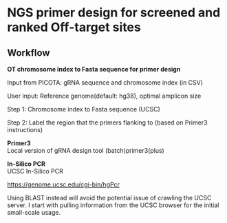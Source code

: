 # NGS primer design for screened and ranked Off-target sites

## Workflow

**OT chromosome index to Fasta sequence for primer design**

Input from PICOTA: gRNA sequence and chromosome index (in CSV)

User input: Reference genome(default: hg38), optimal amplicon size

Step 1: Chromosome index to Fasta sequence (UCSC) 

Step 2: Label the region that the primers flanking to (based on Primer3 instructions)

**Primer3**  
Local version of gRNA design tool (batch)primer3(plus)

**In-Silico PCR**  
UCSC In-Silico PCR

https://genome.ucsc.edu/cgi-bin/hgPcr

Using BLAST instead will avoid the potential issue of crawling the UCSC server. 
I start with pulling information from the UCSC browser for the initial small-scale usage.
